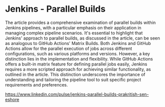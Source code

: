 # Jenkins - Parallel Builds
The article provides a comprehensive examination of parallel builds within Jenkins pipelines, with a particular emphasis on their application in managing complex pipeline scenarios.
It's essential to highlight that Jenkins' approach to parallel builds, as discussed in the article, can be seen as analogous to GitHub Actions' Matrix Builds. Both Jenkins and GitHub Actions allow for the parallel execution of jobs across different configurations, such as various platforms and versions. However, a key distinction lies in the implementation and flexibility. While GitHub Actions offers a built-in matrix feature for defining parallel jobs easily, Jenkins requires a more scripted approach for achieving similar functionality, as outlined in the article.
This distinction underscores the importance of understanding and tailoring the pipeline tool to suit specific project requirements and preferences.

https://www.linkedin.com/pulse/jenkins-parallel-builds-prakritish-sen-eshore
